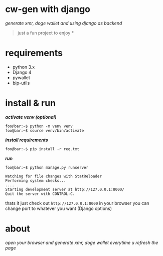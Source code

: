 # cw-gen with django

*generate xmr, doge wallet and using django as backend*
> just a fun project to enjoy *


# requirements

- python 3.x
- Django 4
- pywallet
- bip-utils



# install & run

***activate venv (optional)***

```console
foo@bar:~$ python -m venv venv
foo@bar:~$ source venv/bin/activate
```

***install requirements***

```console
foo@bar:~$ pip install -r req.txt
```

***run***
```console
foo@bar:~$ python manage.py runserver

Watching for file changes with StatReloader
Performing system checks...
....
Starting development server at http://127.0.0.1:8000/
Quit the server with CONTROL-C.
```

thats it just check out `http://127.0.0.1:8000` in your browser
you can change port to whatever you want (Django options)



# about

*open your browser and generate xmr, doge wallet everytime u refresh the page*

